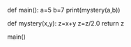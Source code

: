 def main():
    a=5
    b=7
    print(mystery(a,b))

def mystery(x,y):
    z=x+y
    z=z/2.0
    return z

main()
